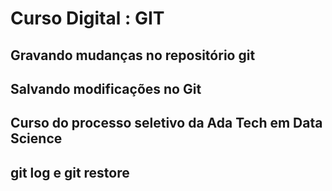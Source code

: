 # Curso Digital : GIT

## Gravando mudanças no repositório git

## Salvando modificações no Git

## Curso do processo seletivo da Ada Tech em Data Science

## git log e git restore